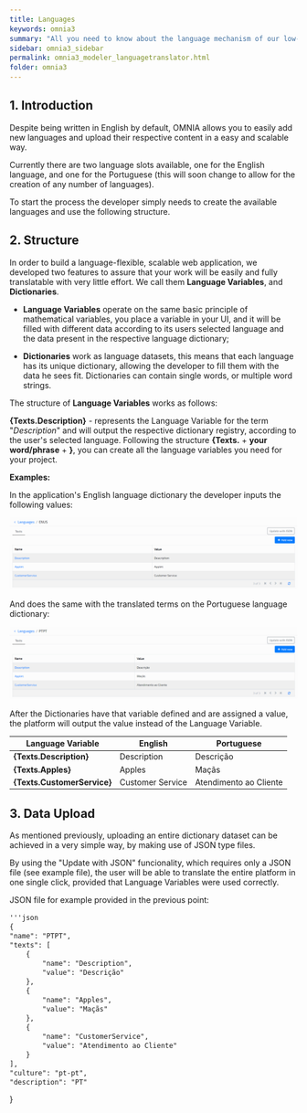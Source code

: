 ```yaml
---
title: Languages
keywords: omnia3
summary: "All you need to know about the language mechanism of our low-code development platform"
sidebar: omnia3_sidebar
permalink: omnia3_modeler_languagetranslator.html
folder: omnia3
---
```



## 1. Introduction

Despite being written in English by default, OMNIA allows you to easily add new languages and upload their respective content in a easy and  scalable way. 

Currently there are two language slots available, one for the English language, and one for the Portuguese (this will soon change to allow for the creation of any number of languages).

To start the process the developer simply needs to create the available languages and use the following structure. 


## 2. Structure

In order to build a language-flexible, scalable web application, we developed two features to assure that your work will be easily and fully translatable with very little effort. We call them **Language Variables**, and **Dictionaries**.



 - **Language Variables** operate on the same basic principle of mathematical variables, you place a variable in your UI, and it will be filled with different data according to its users selected language and the data present in the respective language dictionary;

 - **Dictionaries** work as language datasets, this means that each language has its unique dictionary, allowing the developer to fill them with the data he sees fit. Dictionaries can contain single words, or multiple word strings.


The structure of **Language Variables** works as follows:


   **{Texts.Description}** - represents the Language Variable for the term "*Description*" and will output the respective dictionary registry, according to the user's selected language. Following the structure **{Texts.** + **your word/phrase** + **}**, you can create all the language variables you need for your project. 


**Examples:**

In the application's English language dictionary the developer inputs the following values:

![EN_language_examples](https://raw.githubusercontent.com/OMNIALowCode/omnia3/master/docs/images/modeler/language-EN-examples.jpg)

And does the same with the translated terms on the Portuguese language dictionary:

![PT_language_examples](https://raw.githubusercontent.com/OMNIALowCode/omnia3/master/docs/images/modeler/language-PT-examples.jpg)

After the Dictionaries have that variable defined and are assigned a value, the platform will output the value instead of the Language Variable.

Language Variable | English | Portuguese
---------|------------|--------------|
 **{Texts.Description}** | Description | Descrição
 **{Texts.Apples}** | Apples | Maçãs
 **{Texts.CustomerService}** | Customer Service | Atendimento ao Cliente

## 3. Data Upload

As mentioned previously, uploading an entire dictionary dataset can be achieved in a very simple way, by making use of JSON type files.

By using the "Update with JSON" funcionality, which requires only a JSON file (see example file), the user will be able to translate the entire platform in one single click, provided that Language Variables were used correctly.

JSON file for example provided in the previous point:

    '''json
    {
	"name": "PTPT",
	"texts": [
		{
			"name": "Description",
			"value": "Descrição"
		},
		{
			"name": "Apples",
			"value": "Maçãs"
		},
		{
			"name": "CustomerService",
			"value": "Atendimento ao Cliente"
		}
	],
	"culture": "pt-pt",
	"description": "PT"
 }

